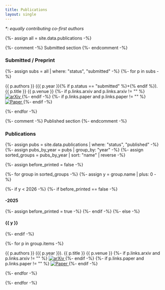 ```yaml
---
title: Publications
layout: single
---
```


<p><em>*: equally contributing co-first authors</em></p>

{%- assign all = site.data.publications -%}


{%- comment -%} Submitted section {%- endcomment -%}

<h3 class="pub-section">Submitted / Preprint</h3>
{%- assign subs = all | where: "status", "submitted" -%}
{%- for p in subs -%}
<p class="pub-item">
  {{ p.authors }} ({{ p.year }}{% if p.status == "submitted" %}+{% endif %}). 
  <span class="pub-title">{{ p.title }}</span>
  {{ p.venue }}
  <!-- {%- if p.links.arxiv and p.links.arxiv != "" %} [<a href="{{ p.links.arxiv }}">arXiv</a>]{% endif -%}
  {%- if p.links.paper and p.links.paper != "" %} [<a href="{{ p.links.paper }}">paper</a>]{% endif -%} -->
  {%- if p.links.arxiv and p.links.arxiv != "" %}
    <a href="{{ p.links.arxiv }}" target="_blank" class="pub-link">
      <img src="{{ '/assets/icons/arxiv.svg' | relative_url }}" alt="arXiv" class="pub-icon">
    </a>
  {%- endif -%}
  {%- if p.links.paper and p.links.paper != "" %}
    <a href="{{ p.links.paper }}" target="_blank" class="pub-link">
      <img src="{{ '/assets/icons/paper3.svg' | relative_url }}" alt="Paper" class="pub-icon">
    </a>
  {%- endif -%}
  </p>
{%- endfor -%}


{%- comment -%} Published section {%- endcomment -%}

<h3 class="pub-section">Publications</h3>

<!-- {%- assign pubs = all | where: "status", "published" -%}
{%- for p in pubs -%}
<p class="pub-item">
  {{ p.authors }} ({{ p.year }}). 
  <span class="pub-title">{{ p.title }}</span>
  {{ p.venue }}
  {%- if p.links.arxiv and p.links.arxiv != "" %} [<a href="{{ p.links.arxiv }}">arXiv</a>]{% endif -%}
  {%- if p.links.paper and p.links.paper != "" %} [<a href="{{ p.links.paper }}">paper</a>]{% endif -%}
</p>
{%- endfor -%} -->

{%- assign pubs = site.data.publications | where: "status", "published" -%}
{%- assign pubs_by_year = pubs | group_by: "year" -%}
{%- assign sorted_groups = pubs_by_year | sort: "name" | reverse -%}

{%- assign before_printed = false -%}

{%- for group in sorted_groups -%}
  {%- assign y = group.name | plus: 0 -%}

  {%- if y < 2026 -%}
    {%- if before_printed == false -%}
      <h4 class="pub-year">-2025</h4>
      {%- assign before_printed = true -%}
    {%- endif -%}
  {%- else -%}
    <h4 class="pub-year">{{ y }}</h4>
  {%- endif -%}

  {%- for p in group.items -%}
    <p class="pub-item">
      {{ p.authors }} ({{ p.year }}). 
      <span class="pub-title">{{ p.title }}</span>
      {{ p.venue }}
      <!-- {%- if p.links.arxiv and p.links.arxiv != "" %} [<a href="{{ p.links.arxiv }}">arXiv</a>]{% endif -%}
      {%- if p.links.paper and p.links.paper != "" %} [<a href="{{ p.links.paper }}">paper</a>]{% endif -%} -->
      {%- if p.links.arxiv and p.links.arxiv != "" %}
        <a href="{{ p.links.arxiv }}" target="_blank" class="pub-link">
          <img src="{{ '/assets/icons/arxiv.svg' | relative_url }}" alt="arXiv" class="pub-icon">
        </a>
      {%- endif -%}
      {%- if p.links.paper and p.links.paper != "" %}
        <a href="{{ p.links.paper }}" target="_blank" class="pub-link">
          <img src="{{ '/assets/icons/paper4.svg' | relative_url }}" alt="Paper" class="pub-icon">
        </a>
      {%- endif -%}
    </p>
  {%- endfor -%}

{%- endfor -%}
